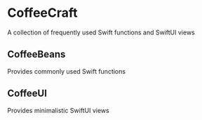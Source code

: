 # CoffeeCraft

A collection of frequently used Swift functions and SwiftUI views


## CoffeeBeans

Provides commonly used Swift functions

## CoffeeUI

Provides minimalistic SwiftUI views
